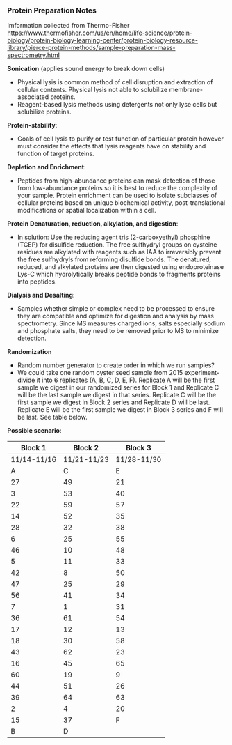 ### Protein Preparation Notes 

Imformation collected from Thermo-Fisher
https://www.thermofisher.com/us/en/home/life-science/protein-biology/protein-biology-learning-center/protein-biology-resource-library/pierce-protein-methods/sample-preparation-mass-spectrometry.html

__Sonication__ (applies sound energy to break down cells)
- Physical lysis is common method of cell disruption and extraction of cellular contents. Physical lysis not able to solubilize membrane-associated proteins.
- Reagent-based lysis methods using detergents not only lyse cells but solubilize proteins.

__Protein-stability__:
- Goals of cell lysis to purify or test function of particular protein however must consider the effects that lysis reagents have on stability and function of target proteins.


__Depletion and Enrichment__:
- Peptides from high-abundance proteins can mask detection of those from low-abundance proteins so it is best to reduce the complexity of your sample.
Protein enrichment can be used to isolate subclasses of cellular proteins based on unique biochemical activity, post-translational modifications or spatial localization within a cell.

__Protein Denaturation, reduction, alkylation, and digestion__:
- In solution: Use the reducing agent tris (2-carboxyethyl) phosphine (TCEP) for disulfide reduction. The free sulfhydryl groups on cysteine residues are alkylated with reagents such as IAA to irreversibly prevent the free sulfhydryls from reforming disulfide bonds. The denatured, reduced, and alkylated proteins are then digested using endoproteinase Lys-C which hydrolytically breaks peptide bonds to fragments proteins into peptides.

__Dialysis and Desalting__:
- Samples whether simple or complex need to be processed to ensure they are compatible and optimize for digestion and analysis by mass spectrometry. Since MS measures charged ions, salts especially sodium and phosphate salts, they need to be removed prior to MS to minimize detection.

__Randomization__
- Random number generator to create order in which we run samples?
- We could take one random oyster seed sample from 2015 experiment- divide it into 6 replicates (A, B, C, D, E, F). Replicate A will be the first sample we digest in our randomized series for Block 1 and Replicate C will be the last sample we digest in that series. Replicate C will be the first sample we digest in Block 2 series and Replicate D will be last. Replicate E will be the first sample we digest in Block 3 series and F will be last. See table below.

__Possible scenario__:


| Block 1     | Block 2     | Block 3     |
|-------------|-------------|-------------|
| 11/14-11/16 | 11/21-11/23 | 11/28-11/30 |
| A           | C           | E           |
| 27          | 49          | 21          |
| 3           | 53          | 40          |
| 22          | 59          | 57          |
| 14          | 52          | 35          |
| 28          | 32          | 38          |
| 6           | 25          | 55          |
| 46          | 10          | 48          |
| 5           | 11          | 33          |
| 42          | 8           | 50          |
| 47          | 25          | 29          |
| 56          | 41          | 34          |
| 7           | 1           | 31          |
| 36          | 61          | 54          |
| 17          | 12          | 13          |
| 18          | 30          | 58          |
| 43          | 62          | 23          |
| 16          | 45          | 65          |
| 60          | 19          | 9           |
| 44          | 51          | 26          |
| 39          | 64          | 63          |
| 2           | 4           | 20          |
| 15          | 37          | F           |
| B           | D           |             |